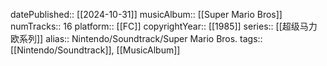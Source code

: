 datePublished:: [[2024-10-31]]
musicAlbum:: [[Super Mario Bros]]
numTracks:: 16
platform:: [[FC]]
copyrightYear:: [[1985]]
series:: [[超级马力欧系列]]
alias:: Nintendo/Soundtrack/Super Mario Bros.
tags:: [[Nintendo/Soundtrack]], [[MusicAlbum]]
